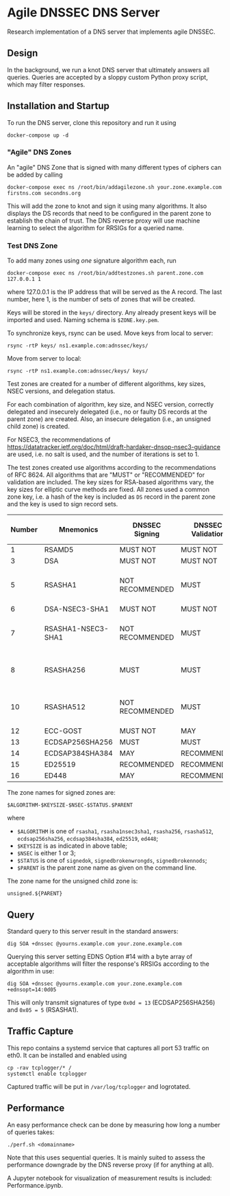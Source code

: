 # Agile DNSSEC DNS Server

Research implementation of a DNS server that implements agile DNSSEC.

## Design

In the background, we run a knot DNS server that ultimately answers all queries.
Queries are accepted by a sloppy custom Python proxy script, which may filter responses.

## Installation and Startup

To run the DNS server, clone this repository and run it using

```shell
docker-compose up -d
```

### "Agile" DNS Zones

An "agile" DNS Zone that is signed with many different types of ciphers can be added by calling

```shell
docker-compose exec ns /root/bin/addagilezone.sh your.zone.example.com firstns.com secondns.org
```

This will add the zone to knot and sign it using many algorithms.
It also displays the DS records that need to be configured in the parent zone to establish the chain of trust.
The DNS reverse proxy will use machine learning to select the algorithm for RRSIGs for a queried name.

### Test DNS Zone

To add many zones using *one* signature algorithm each, run

```shell
docker-compose exec ns /root/bin/addtestzones.sh parent.zone.com 127.0.0.1 1
```

where 127.0.0.1 is the IP address that will be served as the A record.
The last number, here 1, is the number of sets of zones that will be created.

Keys will be stored in the `keys/` directory. Any already present keys will be imported and used.
Naming schema is `$ZONE.key.pem`.

To synchronize keys, rsync can be used. Move keys from local to server:

```shell
rsync -rtP keys/ ns1.example.com:adnssec/keys/
```

Move from server to local:

```shell
rsync -rtP ns1.example.com:adnssec/keys/ keys/
```

Test zones are created for a number of different algorithms, key sizes, NSEC versions, and delegation status.

For each combination of algorithm, key size, and NSEC version, correctly delegated and insecurely delegated
(i.e., no or faulty DS records at the parent zone) are created.
Also, an insecure delegation (i.e., an unsigned child zone) is created.

For NSEC3, the recommendations of https://datatracker.ietf.org/doc/html/draft-hardaker-dnsop-nsec3-guidance are used,
i.e. no salt is used, and the number of iterations is set to 1.

The test zones created use algorithms according to the recommendations of RFC 8624.
All algorithms that are "MUST" or "RECOMMENDED" for validation are included.
The key sizes for RSA-based algorithms vary, the key sizes for elliptic curve methods are fixed.
All zones used a common zone key, i.e. a hash of the key is included as `DS` record in the parent zone and the key is
used to sign record sets.

| Number | Mnemonics          | DNSSEC Signing  | DNSSEC Validation | Used Key Sizes
| ------ | ------------------ | --------------- | ----------------- | -------------------
| 1      | RSAMD5             | MUST NOT        | MUST NOT          | -
| 3      | DSA                | MUST NOT        | MUST NOT          | -
| 5      | RSASHA1            | NOT RECOMMENDED | MUST              | 1024 1871 2048 4096
| 6      | DSA-NSEC3-SHA1     | MUST NOT        | MUST NOT          | -
| 7      | RSASHA1-NSEC3-SHA1 | NOT RECOMMENDED | MUST              | 1024 1871 2048 4096
| 8      | RSASHA256          | MUST            | MUST              | 1024 1871 2048 4096
| 10     | RSASHA512          | NOT RECOMMENDED | MUST              | 1024 1871 2048 4096
| 12     | ECC-GOST           | MUST NOT        | MAY               | -
| 13     | ECDSAP256SHA256    | MUST            | MUST              | 256
| 14     | ECDSAP384SHA384    | MAY             | RECOMMENDED       | 384
| 15     | ED25519            | RECOMMENDED     | RECOMMENDED       | 256
| 16     | ED448              | MAY             | RECOMMENDED       | 456

The zone names for signed zones are:

    $ALGORITHM-$KEYSIZE-$NSEC-$STATUS.$PARENT

where

- `$ALGORITHM` is one of `rsasha1`, `rsasha1nsec3sha1`, `rsasha256`, `rsasha512`, `ecdsap256sha256`, `ecdsap384sha384`,
   `ed25519`, `ed448`;
- `$KEYSIZE` is as indicated in above table;
- `$NSEC` is either 1 or 3;
- `$STATUS` is one of `signedok`, `signedbrokenwrongds`, `signedbrokennods`;
- `$PARENT` is the parent zone name as given on the command line.

The zone name for the unsigned child zone is:

    unsigned.${PARENT}

## Query

Standard query to this server result in the standard answers:

```shell
dig SOA +dnssec @yourns.example.com your.zone.example.com
```

Querying this server setting EDNS Option #14 with a byte array of acceptable algorithms will filter the response's
RRSIGs according to the algorithm in use:

```shell
dig SOA +dnssec @yourns.example.com your.zone.example.com +ednsopt=14:0d05
```

This will only transmit signatures of type `0x0d = 13` (ECDSAP256SHA256) and `0x05 = 5` (RSASHA1).

## Traffic Capture

This repo contains a systemd service that captures all port 53 traffic on eth0.
It can be installed and enabled using

```shell
cp -rav tcplogger/* /
systemctl enable tcplogger
```

Captured traffic will be put in `/var/log/tcplogger` and logrotated.


## Performance

An easy performance check can be done by measuring how long a number of queries takes:

```shell
./perf.sh <domainname>
```

Note that this uses sequential queries. It is mainly suited to assess the performance downgrade by the DNS reverse
proxy (if for anything at all).

A Jupyter notebook for visualization of measurement results is included: Performance.ipynb.
